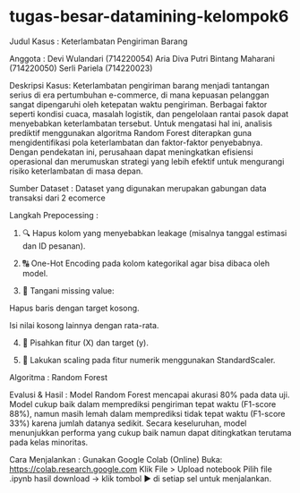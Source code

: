 # tugas-besar-datamining-kelompok6

Judul Kasus : Keterlambatan Pengiriman Barang 

Anggota : 
Devi Wulandari (714220054)
Aria Diva Putri Bintang Maharani (714220050)
Serli Pariela (714220023)

Deskripsi Kasus: 
Keterlambatan pengiriman barang menjadi tantangan serius di era pertumbuhan e-commerce, di mana kepuasan pelanggan sangat dipengaruhi oleh ketepatan waktu pengiriman. Berbagai faktor seperti kondisi cuaca, masalah logistik, dan pengelolaan rantai pasok dapat menyebabkan keterlambatan tersebut. Untuk mengatasi hal ini, analisis prediktif menggunakan algoritma Random Forest diterapkan guna mengidentifikasi pola keterlambatan dan faktor-faktor penyebabnya. Dengan pendekatan ini, perusahaan dapat meningkatkan efisiensi operasional dan merumuskan strategi yang lebih efektif untuk mengurangi risiko keterlambatan di masa depan.

Sumber Dataset :
Dataset yang digunakan merupakan gabungan data transaksi dari 2 ecomerce 

Langkah Prepocessing :
1. 🔍 Hapus kolom yang menyebabkan leakage (misalnya tanggal estimasi dan ID pesanan).

2. 🔠 One-Hot Encoding pada kolom kategorikal agar bisa dibaca oleh model.

3. 🧹 Tangani missing value:

Hapus baris dengan target kosong.

Isi nilai kosong lainnya dengan rata-rata.

4. 🎯 Pisahkan fitur (X) dan target (y).

5. 📏 Lakukan scaling pada fitur numerik menggunakan StandardScaler.

Algoritma : Random Forest 

Evalusi & Hasil : 
Model Random Forest mencapai akurasi 80% pada data uji. Model cukup baik dalam memprediksi pengiriman tepat waktu (F1-score 88%), namun masih lemah dalam memprediksi tidak tepat waktu (F1-score 33%) karena jumlah datanya sedikit. Secara keseluruhan, model menunjukkan performa yang cukup baik namun dapat ditingkatkan terutama pada kelas minoritas.

Cara Menjalankan : 
Gunakan Google Colab (Online)
Buka: https://colab.research.google.com
Klik File > Upload notebook
Pilih file .ipynb hasil download → klik tombol ▶️ di setiap sel untuk menjalankan.


